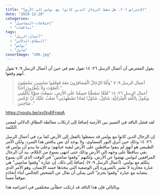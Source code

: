 ```yaml
---
title: "الإعتراض ٢٠٦، هل سقط الرجال الذين كانوا مع بولس إلى الأرض؟"
date: "2020-12-28"
categories: 
  - "إختلافات-التفاصيل"
  - "تناقضات"
tags: 
  - "أعمال-الرسل"
  - "النطاق-الدلالي"
  - "بولس"
  - "شاول"
coverImage: "206.jpg"
---
```


يقول المعترض أن أعمال الرسل ٢٦: ١٤ تقول نعم في حين أن أعمال الرسل ٩: ٧ تقول أنهم وقفوا.

> أعمال الرسل ٩: ٧ ”وَأَمَّا الرِّجَالُ الْمُسَافِرُونَ مَعَهُ فَوَقَفُوا صَامِتِينَ، يَسْمَعُونَ الصَّوْتَ وَلاَ يَنْظُرُونَ أَحَدًا.“  
> أعمال الرسل ٢٦: ١٤ ”فَلَمَّا سَقَطْنَا جَمِيعُنَا عَلَى الأَرْضِ، سَمِعْتُ صَوْتًا يُكَلِّمُنِي وَيَقُولُ بِاللُّغَةِ الْعِبْرَانِيَّةِ: شَاوُلُ، شَاوُلُ! لِمَاذَا تَضْطَهِدُنِي؟ صَعْبٌ عَلَيْكَ أَنْ تَرْفُسَ مَنَاخِسَ .“

https://youtu.be/xv0n4lFrqgA

لقد فشل الناقد في التمييز بين الأزمنة إضافةً إلى ارتكاب مغالطة النطاق الدلالي لمعنى الكلمة.

إن الرجال الذين كانوا مع بولس قد سقطوا بالفعل إلى الأرض كما يرد في أعمال الرسل ٢٦: ١٤ وذلك حين أبرق النور السماوي، ولا يوجد أي نص يناقض هذا السرد. ولكن الأمر الطبيعي هو أنهم لم يبقوا ساقطين على الأرض لبقية حياتهم؛ وعلى ما يبدو أن بولس قد بقي ساقطاً على وجهه إلى الأرض وذلك حتى انتهى يسوع من الكلام، بيد أن الرجال المرافقين لبولس نهضوا عن الأرض، ولكنهم ”وقفوا صامتين“ في الوقت الذي كان يسوع يتكلم مع بولس. (أعمال الرسل ٩: ٧). إضافةً إلى ذلك، إن عبارة ”وقفوا صامتين“ هي عبارة مجازية لا تشير بالضرورة إلى الوضعية التي يتخذها جسد الإنسان، وهو الأمر الذي يتشابه مع عبارة ”وقفوا بحزم“ التي يمكن أن تقال عن الشخص الجالس أثناء اتخاذه موقفاً معيناً. 

وبالتالي فإن هذا الناقد قد ارتكب خطأين مختلفين في اعتراضه هذا.
